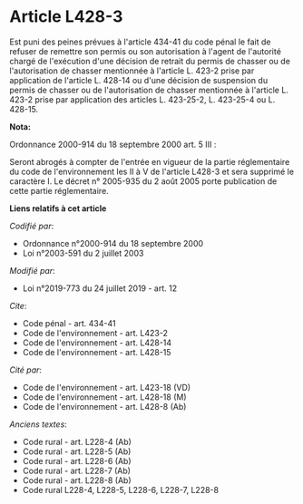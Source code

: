 # Article L428-3

Est puni des peines prévues à l'article 434-41 du code pénal le fait de refuser de remettre son permis ou son autorisation à
l'agent de l'autorité chargé de l'exécution d'une décision de retrait du permis de chasser ou de l'autorisation de chasser
mentionnée à l'article L. 423-2 prise par application de l'article L. 428-14 ou d'une décision de suspension du permis de
chasser ou de l'autorisation de chasser mentionnée à l'article L. 423-2 prise par application des articles L. 423-25-2, L.
423-25-4 ou L. 428-15.

**Nota:**

Ordonnance 2000-914 du 18 septembre 2000 art. 5 III : 

Seront abrogés à compter de l'entrée en vigueur de la partie réglementaire du code de l'environnement les II à V de l'article
L428-3 et sera supprimé le caractère I. Le décret n° 2005-935 du 2 août 2005 porte publication de cette partie réglementaire.

**Liens relatifs à cet article**

_Codifié par_:

  - Ordonnance n°2000-914 du 18 septembre 2000
  - Loi n°2003-591 du 2 juillet 2003

_Modifié par_:

  - Loi n°2019-773 du 24 juillet 2019 - art. 12

_Cite_:

  - Code pénal - art. 434-41
  - Code de l'environnement - art. L423-2
  - Code de l'environnement - art. L428-14
  - Code de l'environnement - art. L428-15

_Cité par_:

  - Code de l'environnement - art. L423-18 (VD)
  - Code de l'environnement - art. L428-18 (M)
  - Code de l'environnement - art. L428-8 (Ab)

_Anciens textes_:

  - Code rural - art. L228-4 (Ab)
  - Code rural - art. L228-5 (Ab)
  - Code rural - art. L228-6 (Ab)
  - Code rural - art. L228-7 (Ab)
  - Code rural - art. L228-8 (Ab)
  - Code rural L228-4, L228-5, L228-6, L228-7, L228-8
